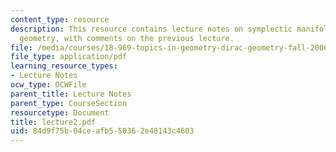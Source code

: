 ```yaml
---
content_type: resource
description: This resource contains lecture notes on symplectic manifolds and Poisson
  geometry, with comments on the previous lecture.
file: /media/courses/18-969-topics-in-geometry-dirac-geometry-fall-2006/84d9f75b04ceafb550362e48143c4603_lecture2.pdf
file_type: application/pdf
learning_resource_types:
- Lecture Notes
ocw_type: OCWFile
parent_title: Lecture Notes
parent_type: CourseSection
resourcetype: Document
title: lecture2.pdf
uid: 84d9f75b-04ce-afb5-5036-2e48143c4603
---
```

